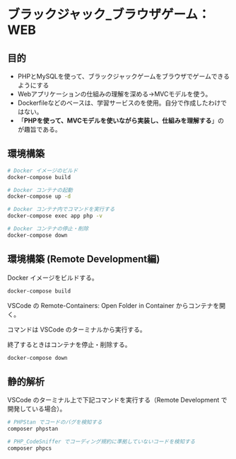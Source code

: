 # ブラックジャック_ブラウザゲーム：WEB

## 目的

* PHPとMySQLを使って、ブラックジャックゲームをブラウザでゲームできるようにする
* Webアプリケーションの仕組みの理解を深める->MVCモデルを使う。
* Dockerfileなどのベースは、学習サービスのを使用。自分で作成したわけではない。
* 「**PHPを使って、MVCモデルを使いながら実装し、仕組みを理解する**」のが趣旨である。

## 環境構築

```bash
# Docker イメージのビルド
docker-compose build

# Docker コンテナの起動
docker-compose up -d

# Docker コンテナ内でコマンドを実行する
docker-compose exec app php -v

# Docker コンテナの停止・削除
docker-compose down
```

## 環境構築 (Remote Development編)

Docker イメージをビルドする。

```bash
docker-compose build
```

VSCode の Remote-Containers: Open Folder in Container からコンテナを開く。

コマンドは VSCode のターミナルから実行する。

終了するときはコンテナを停止・削除する。

```bash
docker-compose down
```

## 静的解析

VSCode のターミナル上で下記コマンドを実行する（Remote Development で開発している場合）。

```bash
# PHPStan でコードのバグを検知する
composer phpstan

# PHP_CodeSniffer でコーディング規約に準拠していないコードを検知する
composer phpcs
```
